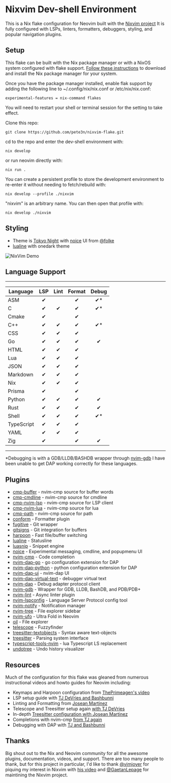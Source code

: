 # Nixvim Dev-shell Environment

This is a Nix flake configuration for Neovim built with the [Nixvim project](https://github.com/nix-community/nixvim)
It is fully configured with LSPs, linters, formatters, debuggers, styling, and
popular navigation plugins. 

## Setup
This flake can be built with the Nix package manager or with a NixOS system
configured with flake support. [Follow these instructions](https://nixos.org/download#download-nix)
 to download and install the Nix package manager for your system. 

Once you have the package manager installed, enable flak support by adding 
the following line to ~/.config/nix/nix.conf or /etc/nix/nix.conf: 
```
experimental-features = nix-command flakes
```
You will need to restart your shell or terminal session for the setting to take effect.

Clone this repo:
```
git clone https://github.com/pete3n/nixvim-flake.git
```

cd to the repo and enter the dev-shell environment with:
```
nix develop
```
or run neovim directly with:
```
nix run .
```

You can create a persistent profile to store the development environment to 
re-enter it without needing to fetch/rebuild with:
```
nix develop --profile ./nixvim 
```
"nixvim" is an arbitrary name. You can then open that profile with:
```
nix develop ./nixvim 
```

## Styling
- Theme is [Tokyo Night](https://github.com/folke/tokyonight.nvim) with 
[noice](https://github.com/folke/noice.nvim) UI from [@folke](https://github.com/folke)
- [lualine](https://github.com/nvim-lualine/lualine.nvim) with onedark theme

![NixVim Demo](nixvim.gif)

## Language Support
____________________________________________
| Language   | LSP | Lint | Format | Debug |
|------------|:---:|:----:|:------:|:-----:|
| ASM        |  ✔  |      |   ✔    |  ✔*   |
| C          |  ✔  |  ✔   |   ✔    |  ✔*   |
| Cmake      |  ✔  |      |   ✔    |       |
| C++        |  ✔  |  ✔   |   ✔    |  ✔*   |
| CSS        |  ✔  |  ✔   |   ✔    |       |
| Go         |  ✔  |  ✔   |   ✔    |  ✔    |
| HTML       |  ✔  |  ✔   |   ✔    |       |
| Lua        |  ✔  |  ✔   |   ✔    |       |
| JSON       |  ✔  |  ✔   |   ✔    |       |
| Markdown   |  ✔  |  ✔   |   ✔    |       |
| Nix        |  ✔  |  ✔   |   ✔    |       |
| Prisma     |  ✔  |      |   ✔    |       |
| Python     |  ✔  |  ✔   |   ✔    |  ✔    |
| Rust       |  ✔  |  ✔   |   ✔    |  ✔    |
| Shell      |  ✔  |  ✔   |   ✔    |  ✔*   |
| TypeScript |  ✔  |  ✔   |   ✔    |       |
| YAML       |  ✔  |  ✔   |   ✔    |       |
| Zig        |  ✔  |      |   ✔    |  ✔    |
--------------------------------------------
*Debugging is with a GDB/LLDB/BASHDB wrapper through [nvim-gdb](https://github.com/sakhnik/nvim-gdb)
I have been unable to get DAP working correctly for these languages.

## Plugins
- [cmp-buffer](https://github.com/hrsh7th/cmp-buffer) - nvim-cmp source for buffer words
- [cmp-cmdline](https://github.com/hrsh7th/cmp-cmdline) - nvim-cmp source for cmdline
- [cmp-nvim-lsp](https://github.com/hrsh7th/cmp-nvim-lsp) - nvim-cmp source for LSP client
- [cmp-nvim-lua](https://github.com/hrsh7th/cmp-nvim-lua) - nvim-cmp source for lua
- [cmp-path](https://github.com/hrsh7th/cmp-path) - nvim-cmp source for path
- [conform](https://github.com/stevearc/conform.nvim) - Formatter plugin
- [fugitive](https://github.com/tpope/vim-fugitive) - Git wrapper
- [gitsigns](https://github.com/lewis6991/gitsigns.nvim) - Git integration for buffers
- [harpoon](https://github.com/ThePrimeagen/harpoon) - Fast file/buffer switching
- [lualine](https://github.com/nvim-lualine/lualine.nvim) - Statusline
- [luasnip](https://github.com/L3MON4D3/LuaSnip) - Snippet engine
- [noice](https://github.com/folke/noice.nvim) - Experimental messaging, cmdline, and popupmenu UI
- [nvim-cmp](https://github.com/hrsh7th/nvim-cmp) - Code completion
- [nvim-dap-go](https://github.com/leoluz/nvim-dap-go) - go configuration extension for DAP
- [nvim-dap-python](https://github.com/mfussenegger/nvim-dap-python) - python configuration extension for DAP
- [nvim-dap-ui](https://github.com/rcarriga/nvim-dap-ui) - nvim-dap UI
- [nvim-dap-virtual-text](https://github.com/theHamsta/nvim-dap-virtual-text) - debugger virtual text
- [nvim-dap](https://github.com/mfussenegger/nvim-dap) - Debug adapter protocol client
- [nvim-gdb](https://github.com/sakhnik/nvim-gdb) - Wrapper for GDB, LLDB, BashDB, and PDB/PDB+
- [nvim-lint](https://github.com/mfussenegger/nvim-lint) - Async linter plugin
- [nvim-lspconfig](https://github.com/neovim/nvim-lspconfig) - Language Server Protocol config tool
- [nvim-notify](https://github.com/rcarriga/nvim-notify) - Notification manager
- [nvim-tree](https://github.com/nvim-tree/nvim-tree.lua) - File explorer sidebar
- [nvim-ufo](https://github.com/kevinhwang91/nvim-ufo) - Ultra Fold in Neovim
- [oil](https://github.com/stevearc/oil.nvim) - File explorer
- [telescope](https://github.com/nvim-telescope/telescope.nvim) - Fuzzyfinder
- [treesitter-textobjects](https://github.com/nvim-treesitter/nvim-treesitter-textobjects) - Syntax aware text-objects
- [treesitter](https://github.com/nvim-treesitter/nvim-treesitter?tab=readme-ov-file) - Parsing system interface
- [typescript-tools-nvim](https://github.com/pmizio/typescript-tools.nvim) - lua Typescript LS replacement
- [undotree](https://github.com/mbbill/undotree) - Undo history visualizer

## Resources
Much of the configuration for this flake was gleaned from numerous instructional
videos and howto guides for Neovim including:

- Keymaps and Harpoon configuration from [ThePrimeagen's video](https://www.youtube.com/watch?v=w7i4amO_zaE)
- LSP setup guide with [TJ DeVries and Bashbunni](https://youtu.be/puWgHa7k3SY?list=PL3PYGQRVAjrMxP5HK45CTnR7Yv-QYR1Qp)
- Linting and Formatting from [Josean Martinez](https://youtu.be/ybUE4D80XSk)
- Telescope and Treesitter setup again [with TJ DeVries](https://youtu.be/stqUbv-5u2s)
- In-depth [Treesitter configuration with Josean Martinez](https://www.youtube.com/watch?v=CEMPq_r8UYQ&list=LL&index=1&t=40s)
- Completions with nvim-cmp [from TJ again](https://youtu.be/_DnmphIwnjo)
- Debugging with DAP with [TJ and Bashbunni](https://youtu.be/0moS8UHupGc)

## Thanks
Big shout out to the Nix and Neovim community for all the awesome plugins, documentation,
videos, and support. There are too many people to thank, but for this project in
particular, I'd like to thank [@vimjoyer](https://github.com/vimjoyer) for piquing 
my interest in Nixvim with [his video](https://youtu.be/b641h63lqy0) and [@GaetanLepage](https://github.com/GaetanLepage) 
for maintining the Nixvim project. 
